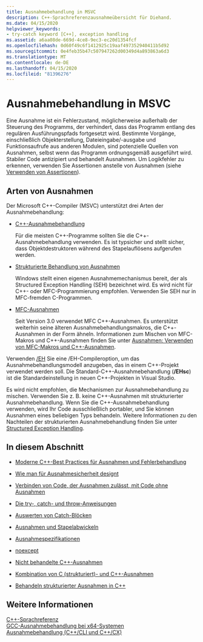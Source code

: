 ```yaml
---
title: Ausnahmebehandlung in MSVC
description: C++-Sprachreferenzausnahmeübersicht für Diehand.
ms.date: 04/15/2020
helpviewer_keywords:
- try-catch keyword [C++], exception handling
ms.assetid: a6aa08de-669d-4ce8-9ec3-ec20d1354fcf
ms.openlocfilehash: 0d60f49c6f1412925c19aaf497352940411b5d92
ms.sourcegitcommit: 0e4feb35b47c507947262d00349d4a893863a6d3
ms.translationtype: MT
ms.contentlocale: de-DE
ms.lasthandoff: 04/15/2020
ms.locfileid: "81396276"
---
```

# <a name="exception-handling-in-msvc"></a>Ausnahmebehandlung in MSVC

Eine Ausnahme ist ein Fehlerzustand, möglicherweise außerhalb der Steuerung des Programms, der verhindert, dass das Programm entlang des regulären Ausführungspfads fortgesetzt wird. Bestimmte Vorgänge, einschließlich Objekterstellung, Dateieingabe/-ausgabe und Funktionsaufrufe aus anderen Modulen, sind potenzielle Quellen von Ausnahmen, selbst wenn das Programm ordnungsgemäß ausgeführt wird. Stabiler Code antizipiert und behandelt Ausnahmen. Um Logikfehler zu erkennen, verwenden Sie Assertionen anstelle von Ausnahmen (siehe [Verwenden von Assertionen](/visualstudio/debugger/c-cpp-assertions)).

## <a name="kinds-of-exceptions"></a>Arten von Ausnahmen

Der Microsoft C++-Compiler (MSVC) unterstützt drei Arten der Ausnahmebehandlung:

- [C++-Ausnahmebehandlung](errors-and-exception-handling-modern-cpp.md)

   Für die meisten C++-Programme sollten Sie die C++-Ausnahmebehandlung verwenden. Es ist typsicher und stellt sicher, dass Objektdestruktoren während des Stapelauflösens aufgerufen werden.

- [Strukturierte Behandlung von Ausnahmen](structured-exception-handling-c-cpp.md)

   Windows stellt einen eigenen Ausnahmemechanismus bereit, der als Structured Exception Handling (SEH) bezeichnet wird. Es wird nicht für C++- oder MFC-Programmierung empfohlen. Verwenden Sie SEH nur in MFC-fremden C-Programmen.

- [MFC-Ausnahmen](../mfc/exception-handling-in-mfc.md)

   Seit Version 3.0 verwendet MFC C++-Ausnahmen. Es unterstützt weiterhin seine älteren Ausnahmebehandlungsmakros, die C++-Ausnahmen in der Form ähneln. Informationen zum Mischen von MFC-Makros und C++-Ausnahmen finden Sie unter [Ausnahmen: Verwenden von MFC-Makros und C++-Ausnahmen](../mfc/exceptions-using-mfc-macros-and-cpp-exceptions.md).

Verwenden [/EH](../build/reference/eh-exception-handling-model.md) Sie eine /EH-Compileroption, um das Ausnahmebehandlungsmodell anzugeben, das in einem C++-Projekt verwendet werden soll. Die Standard-C++-Ausnahmebehandlung (**/EHsc**) ist die Standardeinstellung in neuen C++-Projekten in Visual Studio.

Es wird nicht empfohlen, die Mechanismen zur Ausnahmebehandlung zu mischen. Verwenden Sie z. B. keine C++-Ausnahmen mit strukturierter Ausnahmebehandlung. Wenn Sie die C++-Ausnahmebehandlung verwenden, wird Ihr Code ausschließlich portabler, und Sie können Ausnahmen eines beliebigen Typs behandeln. Weitere Informationen zu den Nachteilen der strukturierten Ausnahmebehandlung finden Sie unter [Structured Exception Handling](structured-exception-handling-c-cpp.md).

## <a name="in-this-section"></a>In diesem Abschnitt

- [Moderne C++-Best Practices für Ausnahmen und Fehlerbehandlung](errors-and-exception-handling-modern-cpp.md)

- [Wie man für Ausnahmesicherheit designt](how-to-design-for-exception-safety.md)

- [Verbinden von Code, der Ausnahmen zulässt, mit Code ohne Ausnahmen](how-to-interface-between-exceptional-and-non-exceptional-code.md)

- [Die try-, catch- und throw-Anweisungen](try-throw-and-catch-statements-cpp.md)

- [Auswerten von Catch-Blöcken](how-catch-blocks-are-evaluated-cpp.md)

- [Ausnahmen und Stapelabwickeln](exceptions-and-stack-unwinding-in-cpp.md)

- [Ausnahmespezifikationen](exception-specifications-throw-cpp.md)

- [noexcept](noexcept-cpp.md)

- [Nicht behandelte C++-Ausnahmen](unhandled-cpp-exceptions.md)

- [Kombination von C (strukturiert)- und C++-Ausnahmen](mixing-c-structured-and-cpp-exceptions.md)

- [Behandeln strukturierter Ausnahmen in C++](structured-exception-handling-c-cpp.md)

## <a name="see-also"></a>Weitere Informationen

[C++-Sprachreferenz](cpp-language-reference.md)</br>
[GCC-Ausnahmebehandlung bei x64-Systemen](../build/exception-handling-x64.md)</br>
[Ausnahmebehandlung (C++/CLI und C++/CX)](../extensions/exception-handling-cpp-component-extensions.md)
